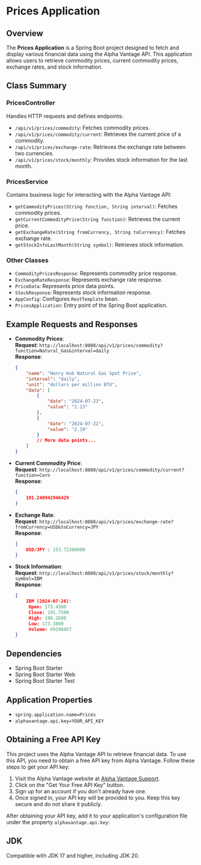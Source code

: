 # Prices Application

## Overview

The **Prices Application** is a Spring Boot project designed to fetch and display various financial data using the Alpha Vantage API. This application allows users to retrieve commodity prices, current commodity prices, exchange rates, and stock information.

## Class Summary

### PricesController

Handles HTTP requests and defines endpoints:
- `/api/v1/prices/commodity`: Fetches commodity prices.
- `/api/v1/prices/commodity/current`: Retrieves the current price of a commodity.
- `/api/v1/prices/exchange-rate`: Retrieves the exchange rate between two currencies.
- `/api/v1/prices/stock/monthly`: Provides stock information for the last month.

### PricesService

Contains business logic for interacting with the Alpha Vantage API:
- `getCommodityPrices(String function, String interval)`: Fetches commodity prices.
- `getCurrentCommodityPrice(String function)`: Retrieves the current price.
- `getExchangeRate(String fromCurrency, String toCurrency)`: Fetches exchange rate.
- `getStockInfoLastMonth(String symbol)`: Retrieves stock information.

### Other Classes

- `CommodityPricesResponse`: Represents commodity price response.
- `ExchangeRateResponse`: Represents exchange rate response.
- `PriceData`: Represents price data points.
- `StockResponse`: Represents stock information response.
- `AppConfig`: Configures `RestTemplate` bean.
- `PricesApplication`: Entry point of the Spring Boot application.

## Example Requests and Responses

- **Commodity Prices**:  
  **Request**: `http://localhost:8080/api/v1/prices/commodity?function=Natural_Gas&interval=daily`  
  **Response**:
  ```json
  {
      "name": "Henry Hub Natural Gas Spot Price",
      "interval": "daily",
      "unit": "dollars per million BTU",
      "data": [
          {
              "date": "2024-07-23",
              "value": "2.13"
          },
          {
              "date": "2024-07-22",
              "value": "2.19"
          }
          // More data points...
      ]
  }

- **Current Commodity Price**:  
  **Request**: `http://localhost:8080/api/v1/prices/commodity/current?function=Corn`  
  **Response**:
  ```json
  {
      191.240942946429
  }

- **Exchange Rate**:  
  **Request**: `http://localhost:8080/api/v1/prices/exchange-rate?fromCurrency=USD&toCurrency=JPY`  
  **Response**:
  ```json
  {
      USD/JPY : 153.72300000
  }

- **Stock Information**:  
  **Request**: `http://localhost:8080/api/v1/prices/stock/monthly?symbol=IBM`  
  **Response**:
  ```json
  {
      IBM (2024-07-26):
       Open: 173.4500
       Close: 191.7500
       High: 196.2600
       Low: 173.3800
       Volume: 69298457
  }


## Dependencies

- Spring Boot Starter
- Spring Boot Starter Web
- Spring Boot Starter Test

## Application Properties

- `spring.application.name=Prices`
- `alphavantage.api.key=YOUR_API_KEY`

## Obtaining a Free API Key

This project uses the Alpha Vantage API to retrieve financial data. To use this API, you need to obtain a free API key from Alpha Vantage. Follow these steps to get your API key:

1. Visit the Alpha Vantage website at [Alpha Vantage Support](https://www.alphavantage.co/support/#api-key).
2. Click on the "Get Your Free API Key" button.
3. Sign up for an account if you don't already have one.
4. Once signed in, your API key will be provided to you. Keep this key secure and do not share it publicly.

After obtaining your API key, add it to your application's configuration file under the property `alphavantage.api.key`:



## JDK

Compatible with JDK 17 and higher, including JDK 20.
